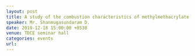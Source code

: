 ```yaml
---
layout: post
title: A study of the combustion characteristics of methylmethacrylate
speaker: Mr. Shanmugasundaram D.
date: 2019-12-18 15:00:00 +0530
venue: TDCE seminar hall
categories: events
url:
---
```

